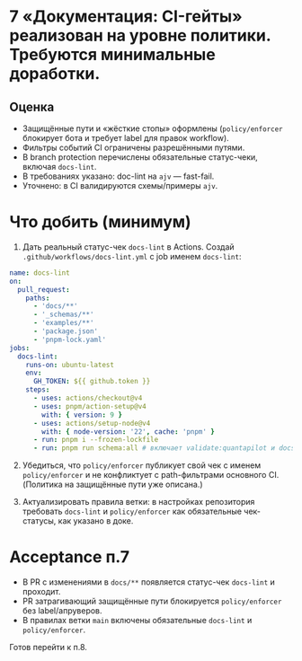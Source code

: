 # 7 «Документация: CI-гейты» реализован на уровне политики. Требуются минимальные доработки.

## Оценка

- Защищённые пути и «жёсткие стопы» оформлены (`policy/enforcer` блокирует бота и требует label для правок workflow).&#x20;
- Фильтры событий CI ограничены разрешёнными путями.&#x20;
- В branch protection перечислены обязательные статус-чеки, включая `docs-lint`.&#x20;
- В требованиях указано: doc-lint на `ajv` — fast-fail.&#x20;
- Уточнено: в CI валидируются схемы/примеры `ajv`.&#x20;

# Что добить (минимум)

1. Дать реальный статус-чек `docs-lint` в Actions. Создай `.github/workflows/docs-lint.yml` с job именем `docs-lint`:

```yaml
name: docs-lint
on:
  pull_request:
    paths:
      - 'docs/**'
      - '_schemas/**'
      - 'examples/**'
      - 'package.json'
      - 'pnpm-lock.yaml'
jobs:
  docs-lint:
    runs-on: ubuntu-latest
    env:
      GH_TOKEN: ${{ github.token }}
    steps:
      - uses: actions/checkout@v4
      - uses: pnpm/action-setup@v4
        with: { version: 9 }
      - uses: actions/setup-node@v4
        with: { node-version: '22', cache: 'pnpm' }
      - run: pnpm i --frozen-lockfile
      - run: pnpm run schema:all # включает validate:quantapilot и docs:lint
```

2. Убедиться, что `policy/enforcer` публикует свой чек с именем `policy/enforcer` и не конфликтует с path-фильтрами основного CI. (Политика на защищённые пути уже описана.) &#x20;

3. Актуализировать правила ветки: в настройках репозитория требовать `docs-lint` и `policy/enforcer` как обязательные чек-статусы, как указано в доке.&#x20;

# Acceptance п.7

- В PR с изменениями в `docs/**` появляется статус-чек `docs-lint` и проходит.
- PR затрагивающий защищённые пути блокируется `policy/enforcer` без label/апруверов.&#x20;
- В правилах ветки `main` включены обязательные `docs-lint` и `policy/enforcer`.&#x20;

Готов перейти к п.8.
